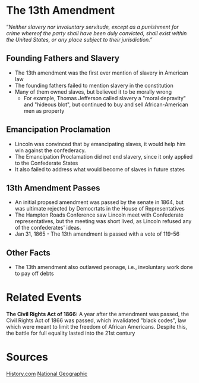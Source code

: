 # The 13th Amendment

“*Neither slavery nor involuntary servitude, except as a punishment for crime whereof the party shall have been duly convicted, shall exist within the United States, or any place subject to their jurisdiction.”*

## Founding Fathers and Slavery
- The 13th amendment was the first ever mention of slavery in American law
- The founding fathers failed to mention slavery in the constitution
- Many of them owned slaves, but believed it to be morally wrong
	- For example, Thomas Jefferson called slavery a "moral depravity" and "hideous blot", but continued to buy and sell African-American men as property

## Emancipation Proclamation
- Lincoln was convinced that by emancipating slaves, it would help him win against the confederacy.
- The Emancipation Proclamation did not end slavery, since it only applied to the Confederate States
- It also failed to address what would become of slaves in future states

## 13th Amendment Passes
- An initial propsed amendment was passed by the senate in 1864, but was ultimate rejected by Democrtats in the House of Representatives
- The Hampton Roads Conference saw Lincoln meet with Confederate representatives, but the meeting was short lived, as Lincoln refused any of the confederates' ideas.
- Jan 31, 1865 - The 13th amendment is passed with a vote of 119-56

## Other Facts
- The 13th amendment also outlawed peonage, i.e., involuntary work done to pay off debts

# Related Events
**The Civil Rights Act of 1866:** A year after the amendment was passed, the Civil Rights Act of 1866 was passed, which invalidated "black codes", law which were meant to limit the freedom of African Americans. Despite this, the battle for full equality lasted into the 21st century


# Sources
[History.com](https://www.history.com/topics/black-history/thirteenth-amendment)
[National Geographic](https://education.nationalgeographic.org/resource/13th-amendment-united-states-constitution)